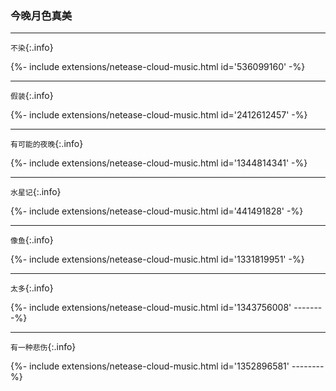
### 今晚月色真美

---

`不染`{:.info}
<div>{%- include extensions/netease-cloud-music.html id='536099160' -%}</div>

---

`假装`{:.info}
<div>{%- include extensions/netease-cloud-music.html id='2412612457' -%}</div>

---

`有可能的夜晚`{:.info}
<div>{%- include extensions/netease-cloud-music.html id='1344814341' -%}</div>

---

`水星记`{:.info}
<div>{%- include extensions/netease-cloud-music.html id='441491828' -%}</div>

---

`像鱼`{:.info}
<div>{%- include extensions/netease-cloud-music.html id='1331819951' -%}</div>

---

`太多`{:.info}
<div>{%- include extensions/netease-cloud-music.html id='1343756008' --------%}</div>

---

`有一种悲伤`{:.info}
<div>{%- include extensions/netease-cloud-music.html id='1352896581' --------%}</div>
